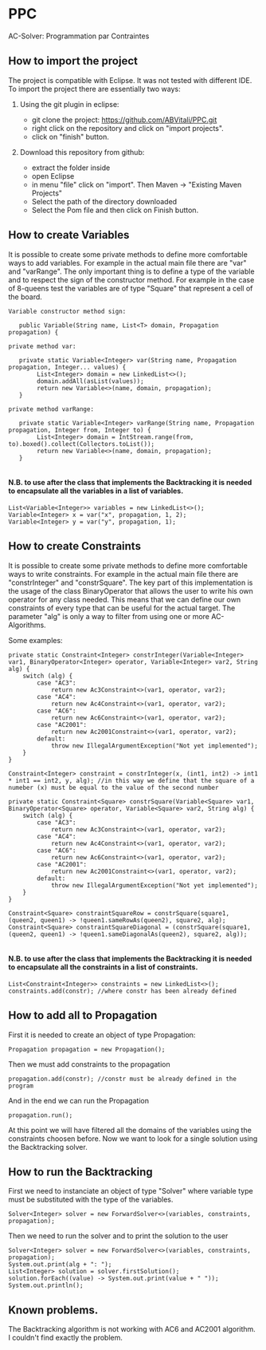 # PPC
AC-Solver: Programmation par Contraintes

## How to import the project
The project is compatible with Eclipse. It was not tested with different IDE.
To import the project there are essentially two ways:

1) Using the git plugin in eclipse:
   - git clone the project: https://github.com/ABVitali/PPC.git
   - right click on the repository and click on "import projects".
   - click on "finish" button.

2) Download this repository from github:
   - extract the folder inside
   - open Eclipse
   - in menu "file" click on "import". Then Maven -> "Existing Maven Projects"
   - Select the path of the directory downloaded
   - Select the Pom file and then click on Finish button.

## How to create Variables
It is possible to create some private methods to define more comfortable ways to add variables. For example in the actual main file there are "var" and "varRange". The only important thing is to define a type of the variable and to respect the sign of the constructor method. For example in the case of 8-queens test the variables are of type "Square" that represent a cell of the board.

```
Variable constructor method sign:
   
   public Variable(String name, List<T> domain, Propagation propagation) {

private method var:
   
   private static Variable<Integer> var(String name, Propagation propagation, Integer... values) {
        List<Integer> domain = new LinkedList<>();
        domain.addAll(asList(values));
        return new Variable<>(name, domain, propagation);
   }

private method varRange:
   
   private static Variable<Integer> varRange(String name, Propagation propagation, Integer from, Integer to) {
        List<Integer> domain = IntStream.range(from, to).boxed().collect(Collectors.toList());
        return new Variable<>(name, domain, propagation);
   }
   
```
#### N.B. to use after the class that implements the Backtracking it is needed to encapsulate all the variables in a list of variables.

```
List<Variable<Integer>> variables = new LinkedList<>();
Variable<Integer> x = var("x", propagation, 1, 2);
Variable<Integer> y = var("y", propagation, 1);
```

## How to create Constraints
It is possible to create some private methods to define more comfortable ways to write constraints. For example in the actual main file there are "constrInteger" and "constrSquare". The key part of this implementation is the usage of the class BinaryOperator that allows the user to write his own operator for any class needed. This means that we can define our own constraints of every type that can be useful for the actual target.
The parameter "alg" is only a way to filter from using one or more AC-Algorithms.

Some examples:
```
private static Constraint<Integer> constrInteger(Variable<Integer> var1, BinaryOperator<Integer> operator, Variable<Integer> var2, String alg) {
	switch (alg) {
		case "AC3":
			return new Ac3Constraint<>(var1, operator, var2);
		case "AC4":
			return new Ac4Constraint<>(var1, operator, var2);
		case "AC6":
			return new Ac6Constraint<>(var1, operator, var2);
		case "AC2001":
			return new Ac2001Constraint<>(var1, operator, var2);
		default:
			throw new IllegalArgumentException("Not yet implemented");
	}
}
  
Constraint<Integer> constraint = constrInteger(x, (int1, int2) -> int1 * int1 == int2, y, alg); //in this way we define that the square of a numeber (x) must be equal to the value of the second number

private static Constraint<Square> constrSquare(Variable<Square> var1, BinaryOperator<Square> operator, Variable<Square> var2, String alg) {
	switch (alg) {
		case "AC3":
			return new Ac3Constraint<>(var1, operator, var2);
		case "AC4":
			return new Ac4Constraint<>(var1, operator, var2);
		case "AC6":
			return new Ac6Constraint<>(var1, operator, var2);
		case "AC2001":
			return new Ac2001Constraint<>(var1, operator, var2);
		default:
			throw new IllegalArgumentException("Not yet implemented");
	}
}

Constraint<Square> constraintSquareRow = constrSquare(square1, (queen2, queen1) -> !queen1.sameRowAs(queen2), square2, alg);
Constraint<Square> constraintSquareDiagonal = (constrSquare(square1, (queen2, queen1) -> !queen1.sameDiagonalAs(queen2), square2, alg));
   
```
#### N.B. to use after the class that implements the Backtracking it is needed to encapsulate all the constraints in a list of constraints.

```
List<Constraint<Integer>> constraints = new LinkedList<>();
constraints.add(constr); //where constr has been already defined
```

## How to add all to Propagation
First it is needed to create an object of type Propagation:

```
Propagation propagation = new Propagation();
```

Then we must add constraints to the propagation

```
propagation.add(constr); //constr must be already defined in the program
```

And in the end we can run the Propagation

```
propagation.run();
```

At this point we will have filtered all the domains of the variables using the constraints choosen before. Now we want to look for a single solution using the Backtracking solver.


## How to run the Backtracking
First we need to instanciate an object of type "Solver<VariableType>" where variable type must be substituted with the type of the variables.

```
Solver<Integer> solver = new ForwardSolver<>(variables, constraints, propagation);
```

Then we need to run the solver and to print the solution to the user

```
Solver<Integer> solver = new ForwardSolver<>(variables, constraints, propagation);
System.out.print(alg + ": ");
List<Integer> solution = solver.firstSolution();
solution.forEach((value) -> System.out.print(value + " "));
System.out.println();
```
## Known problems.

The Backtracking algorithm is not working with AC6 and AC2001 algorithm. I couldn't find exactly the problem.
